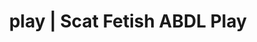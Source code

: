 ---
categories:
- E-Girl Erotica
- Gender-Fluid
- Latex Fetish
- Sensual Cosplay
- Interactive NSFW
image: /assets/images/1747714156477.jpg
layout: post
schema:
  description: Premium adult content featuring Scat Fetish, ABDL Play. High-quality
    visuals with erotic themes.
  keywords:
  - Immersive Erotica
  - ABDL Play
  - Sapphic Desires
  - Alt Aesthetic
  - Shibari
  - Erotic Audiobooks
  - Scat Fetish
  name: 1747714156477 | Scat Fetish ABDL Play
  type: VisualArtwork
seo:
  description: Featured content with sensual Scat Fetish, ABDL Play. HD images available.
  keywords: Scat Fetish, ABDL Play
  og_image: /assets/images/1747714156477.jpg
  schema_type: VisualArtwork
tags:
- '#play'
- Scat Fetish
- ABDL Play
title: play | Scat Fetish ABDL Play
---